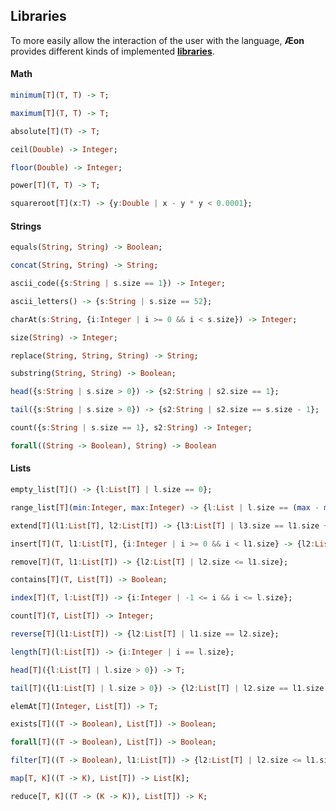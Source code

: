 ## Libraries

To more easily allow the interaction of the user with the language, **Æon** provides different kinds of implemented [**libraries**](aeon/libraries).

#### Math
```haskell 
minimum[T](T, T) -> T;
```
```haskell 
maximum[T](T, T) -> T;
```
```haskell 
absolute[T](T) -> T;
```
```haskell 
ceil(Double) -> Integer;
```
```haskell 
floor(Double) -> Integer;
```
```haskell 
power[T](T, T) -> T;
```
```haskell 
squareroot[T](x:T) -> {y:Double | x - y * y < 0.0001};
```

#### Strings
```haskell 
equals(String, String) -> Boolean;
```
```haskell 
concat(String, String) -> String;
```
```haskell 
ascii_code({s:String | s.size == 1}) -> Integer; 
```
```haskell 
ascii_letters() -> {s:String | s.size == 52};
```
```haskell 
charAt(s:String, {i:Integer | i >= 0 && i < s.size}) -> Integer; 
```
```haskell 
size(String) -> Integer;
```
```haskell 
replace(String, String, String) -> String;
```
```haskell 
substring(String, String) -> Boolean;
```
```haskell 
head({s:String | s.size > 0}) -> {s2:String | s2.size == 1};
```
```haskell 
tail({s:String | s.size > 0}) -> {s2:String | s2.size == s.size - 1}; 
```
```haskell 
count({s:String | s.size == 1}, s2:String) -> Integer;
```
```haskell 
forall((String -> Boolean), String) -> Boolean
```

#### Lists
```haskell 
empty_list[T]() -> {l:List[T] | l.size == 0};
```
```haskell 
range_list[T](min:Integer, max:Integer) -> {l:List | l.size == (max - min)};
```
```haskell 
extend[T](l1:List[T], l2:List[T]) -> {l3:List[T] | l3.size == l1.size + l2.size};
```
```haskell 
insert[T](T, l1:List[T], {i:Integer | i >= 0 && i < l1.size} -> {l2:List[T] | l2.size == l1.size + 1};
```
```haskell 
remove[T](T, l1:List[T]) -> {l2:List[T] | l2.size <= l1.size};
```
```haskell 
contains[T](T, List[T]) -> Boolean;
```
```haskell 
index[T](T, l:List[T]) -> {i:Integer | -1 <= i && i <= l.size};
```
```haskell 
count[T](T, List[T]) -> Integer;
```
```haskell 
reverse[T](l1:List[T]) -> {l2:List[T] | l1.size == l2.size};
```
```haskell 
length[T](l:List[T]) -> {i:Integer | i == l.size};
```
```haskell 
head[T]({l:List[T] | l.size > 0}) -> T;
```
```haskell 
tail[T]({l1:List[T] | l.size > 0}) -> {l2:List[T] | l2.size == l1.size - 1};
```
```haskell 
elemAt[T](Integer, List[T]) -> T;
```
```haskell 
exists[T]((T -> Boolean), List[T]) -> Boolean;
```
```haskell 
forall[T]((T -> Boolean), List[T]) -> Boolean;
```
```haskell 
filter[T]((T -> Boolean), l1:List[T]) -> {l2:List[T] | l2.size <= l1.size};
```
```haskell 
map[T, K]((T -> K), List[T]) -> List[K];
```
```haskell 
reduce[T, K]((T -> (K -> K)), List[T]) -> K;
```